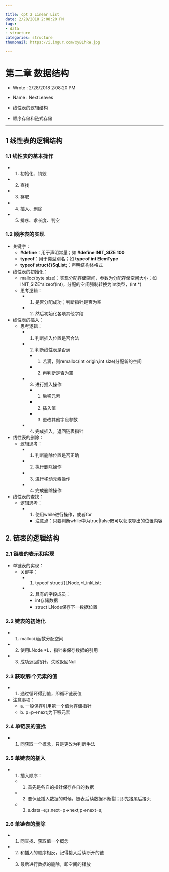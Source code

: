 ```yaml
---

title: cpt 2 Linear List
date: 2/28/2018 2:08:20 PM  
tags:
- data
- structure
categories: structure
thumbnail: https://i.imgur.com/xyB1hRW.jpg

---
```


# 第二章 数据结构 #

* Wrote : 2/28/2018 2:08:20 PM  
* Name  : NextLeaves

* 线性表的逻辑结构
* 顺序存储和链式存储

---

## 1 线性表的逻辑结构 ##

### 1.1 线性表的基本操作 ###

* 1. 初始化、销毁
* 2. 查找
* 3. 存取
* 4. 插入、删除
* 5. 排序、求长度、判空

### 1.2 顺序表的实现 ###

* 关键字：
	* **#define**：用于声明常量；如 **#define INIT_SIZE 100**
	* **typeof**：用于类型别名；如 **typeof int ElemType**
	* **typeof struct{}SqList;**：声明结构体格式
* 线性表的初始化：
	* malloc(byte size)：实现分配存储空间，参数为分配存储空间大小；如INIT_SIZE*sizeof(int)，分配的空间强制转换为int类型，(int *)
	* 思考逻辑：
		* 1. 是否分配成功；判断指针是否为空
		* 2. 然后初始化各项其他字段
* 线性表的插入：
	* 思考逻辑：
		* 1. 判断插入位置是否合法
		* 2. 判断线性表是否满
			* 1. 若满，则remalloc(int origin,int size)分配新的空间
			* 2. 再判断是否为空
		* 3. 进行插入操作
			* 1. 后移元素
			* 2. 插入值
			* 3. 更改其他字段参数
		* 4. 完成插入，返回链表指针
* 线性表的删除：
	* 逻辑思考：
		* 1. 判断删除位置是否正确
		* 2. 执行删除操作
		* 3. 进行移动元素操作
		* 4. 完成删除操作
* 线性表的查找：
	* 逻辑思考：
		* 1. 使用while进行操作，或者for
			* 注意点：只要判断while中为true|false既可以获取导出的位置内容

## 2. 链表的逻辑结构 ##

### 2.1 链表的表示和实现 ####

* 单链表的实现：
	* 关键字：
		* 1. typeof struct{}LNode,*LinkList;
		* 2. 具有的字段成员：
			* int存储数据
			* struct LNode保存下一数据位置

### 2.2 链表的初始化 ###

* 1. malloc()函数分配空间
* 2. 使用LNode *L，指针来保存数据的引用
* 3. 成功返回指针，失败返回Null

### 2.3 获取第i个元素的值 ###

* 1. 通过循环得到值，即循环链表值
* 注意事项：
	* a. 一般保存引用第一个值为存储指针
	* b. p=p->next;为下移元素

### 2.4 单链表的查找 ###

* 1. 同获取一个概念，只是更改为判断手法

### 2.5 单链表的插入 ###

* 1. 插入顺序：
	* 1. 首先是各自的指针保存各自的数据
	* 2. 要保证插入数据的时候，链表后续数据不断裂；即先接尾后接头
	* 3. s.data=e;s.next=p->next;p->next=s;

### 2.6 单链表的删除 ###

* 1. 同查找、获取值一个概念
* 2. 和插入的顺序相反，记得接入后续断开的链
* 3. 最后进行数据的删除，即空间的释放